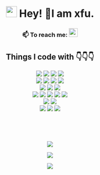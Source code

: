 <h1 align="center"><img src="https://emojis.slackmojis.com/emojis/images/1531849430/4246/blob-sunglasses.gif?1531849430" width="30"/> Hey! 👋I am xfu.</h1>

<h3 align="center">
📫 To reach me:
<a target="_blank" href="https://www.twitter.com/0xxfu"><img src="https://img.shields.io/badge/twitter-%231DA1F2.svg?&style=for-the-badge&logo=twitter&logoColor=white" height=24></a>
</h3>

<h2 align="center">Things I code with 👇👇👇</h2>


<p align="center">

<img src="https://img.shields.io/badge/-Solidity-green?style=flat-square&logo=solidity&logoColor=white"/>
<img src="https://img.shields.io/badge/-Python-orange?style=flat-square&logo=Python&logoColor=white"/>
<img src="https://img.shields.io/badge/-TypeScript-yellow?style=flat-square&logo=typescript&logoColor=white"/>
<img src="https://img.shields.io/badge/-Rust-maroon?style=flat-square&logo=rust&logoColor=white"/>

<br/>

<img src="https://img.shields.io/badge/-Openzeppelin-salmon?style=flat-square&logo=openzeppelin&logoColor=white"/>
<img src="https://img.shields.io/badge/-Hardhat-beige?style=flat-square&logo=hardhat&logoColor=white"/>
<img src="https://img.shields.io/badge/-TheGraph-plum?style=flat-square&logo=thegraph&logoColor=white"/>
<img src="https://img.shields.io/badge/-supabase-apricot?style=flat-square&logo=supabase&logoColor=white"/>

<br/>

<img src="https://img.shields.io/badge/-FastAPI-blue?style=flat-square&logo=fastapi&logoColor=white"/>
<img src="https://img.shields.io/badge/-Nodejs-purple?style=flat-square&logo=Node.js&logoColor=white"/>
<img src="https://img.shields.io/badge/-NestJs-pink?style=flat-square&logo=nestjs&logoColor=white""/>

<br/>

<img src="https://img.shields.io/badge/-MongoDB-brown?style=flat-square&logo=mongodb&logoColor=white"/>
<img src="https://img.shields.io/badge/-PostgreSQL-gray?style=flat-square&logo=postgresql&logoColor=white"/>
<img src="https://img.shields.io/badge/-MySQL-navy?style=flat-square&logo=mysql&logoColor=white"/>
<img src="https://img.shields.io/badge/-Redis-teal?style=flat-square&logo=Redis&logoColor=white"/>
<img src="https://img.shields.io/badge/-ElasticSearch-olive?style=flat-square&logo=elasticsearch&logoColor=white"/>

<br/>

<img src="https://img.shields.io/badge/-GraphQL-maroon?style=flat-square&logo=graphql&logoColor=white"/>
<img src="https://img.shields.io/badge/-Apollo%20GraphQL-turquoise?style=flat-square&logo=apollo-graphql&logoColor=white"/>

<br/>

<img src="https://img.shields.io/badge/-Docker-blue?style=flat-lavender&logo=docker&logoColor=white"/>
<img src="https://img.shields.io/badge/-Docker%20Compose-mint?style=flat-square&logo=docker-compose&logoColor=white"/>
<img src="https://img.shields.io/badge/Amazon%20AWS-coral?style=flat-square&logo=amazon-aws&logoColor=white"/>

</p>



<br>
<br>
<br>

<p align="center">
    <img src="https://github-readme-stats.vercel.app/api?username=0xxfu&show_icons=true&theme=radical">
</p>

<p align="center">
    <img src="https://streak-stats.demolab.com?user=0xxfu&theme=radical">
</p>

<p align="center">
    <img src="https://github-profile-trophy.vercel.app/?username=0xxfu&column=4&theme=radical"/>
</p>
